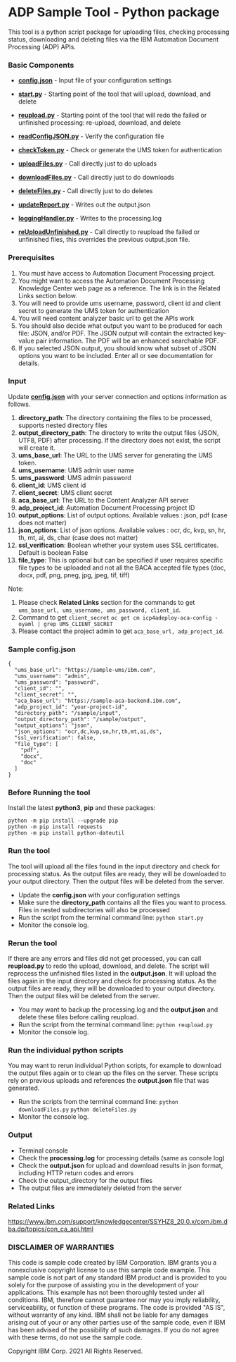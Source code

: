 # ADP Sample Tool - Python package

This tool is a python script package for uploading files, checking processing status, downloading and deleting files via the IBM Automation Document Processing (ADP) APIs.

### Basic Components

+ [**config.json**](config.json) - Input file of your configuration settings
+ [**start.py**](start.py) - Starting point of the tool that will upload, download, and delete
+ [**reupload.py**](reupload.py) - Starting point of the tool that will redo the failed or unfinished processing: re-upload, download, and delete

+ [**readConfigJSON.py**](readConfigJSON.py) - Verify the configuration file
+ [**checkToken.py**](checkToken.py) - Check or generate the UMS token for authentication
+ [**uploadFiles.py**](uploadFiles.py) - Call directly just to do uploads
+ [**downloadFiles.py**](downloadFiles.py) - Call directly just to do downloads
+ [**deleteFiles.py**](deleteFiles.py) - Call directly just to do deletes
+ [**updateReport.py**](updateReport.py) - Writes out the output.json
+ [**loggingHandler.py**](loggingHandler.py) - Writes to the processing.log
+ [**reUploadUnfinished.py**](reUploadUnfinished.py) -  Call directly to reupload the failed or unfinished files, this overrides the previous output.json file.


### Prerequisites
1.	You must have access to Automation Document Processing project.
2.	You might want to access the Automation Document Processing Knowledge Center web page as a reference. The link is in the Related Links section below.
3.	You will need to provide ums username, password, client id and client secret to generate the UMS token for authentication
4.  You will need content analyzer basic url to get the APIs work
5.	You should also decide what output you want to be produced for each file: JSON, and/or PDF. The JSON output will contain the extracted key-value pair information. The PDF will be an enhanced searchable PDF.
6.	If you selected JSON output, you should know what subset of JSON options you want to be included. Enter all or see documentation for details.

### Input

Update [**config.json**](config.json) with your server connection and options information as follows.

1. **directory_path**: The directory containing the files to be processed, supports nested directory files
2. **output_directory_path**: The directory to write the output files (JSON, UTF8, PDF) after processing. If the directory does not exist, the script will create it.
3. **ums_base_url**: The URL to the UMS server for generating the UMS token.
4. **ums_username**: UMS admin user name
5. **ums_password**: UMS admin password
6. **client_id**: UMS client id
7. **client_secret**: UMS client secret
8. **aca_base_url**: The URL to the Content Analyzer API server
9. **adp_project_id**: Automation Document Processing project ID
10. **output_options**: List of output options. Available values : json, pdf (case does not matter)
11. **json_options**: List of json options. Available values : ocr, dc, kvp, sn, hr, th, mt, ai, ds, char (case does not matter)
12. **ssl_verification**: Boolean whether your system uses SSL certificates. Default is boolean False
13. **file_type**: This is optional but can be specified if user requires specific file types to be uploaded and not all the BACA accepted file types (doc, docx, pdf, png, pneg, jpg, jpeg, tif, tiff)

Note: 
1. Please check **Related Links** section for the commands to get `ums_base_url, ums_username, ums_password, client_id`.
2. Command to get `client_secret`
`oc get cm icp4adeploy-aca-config -oyaml | grep UMS_CLIENT_SECRET`
3. Please contact the project admin to get `aca_base_url, adp_project_id`.

### Sample config.json
```
{
  "ums_base_url": "https://sample-ums/ibm.com",
  "ums_username": "admin",
  "ums_password": "password",
  "client_id": "",
  "client_secret": "",
  "aca_base_url": "https://sample-aca-backend.ibm.com",
  "adp_project_id": "your-project-id",
  "directory_path": "/sample/input",
  "output_directory_path": "/sample/output",
  "output_options": "json",
  "json_options": "ocr,dc,kvp,sn,hr,th,mt,ai,ds",
  "ssl_verification": false,
  "file_type": [
    "pdf",
    "docx",
    "doc"
  ]
}
```


### Before Running the tool

Install the latest **python3**, **pip** and these packages:

    python -m pip install --upgrade pip
    python -m pip install requests
    python -m pip install python-dateutil

### Run the tool
The tool will upload all the files found in the input directory and check for processing status. As the output files are ready, they will be downloaded to your output directory. Then the output files will be deleted from the server.

+ Update the **config.json** with your configuration settings
+ Make sure the **directory_path** contains all the files you want to process. Files in nested subdirectories will also be processed
+ Run the script from the terminal command line:
      `python start.py`
+ Monitor the console log.

### Rerun the tool
If there are any errors and files did not get processed, you can call **reupload.py** to redo the upload, download, and delete.
The script will reprocess the unfinished files listed in the **output.json**. It will upload the files again
in the input directory and check for processing status. As the output files are ready, they will be downloaded to
your output directory. Then the output files will be deleted from the server.

+ You may want to backup the processing.log and the **output.json** and delete these files before calling reupload.
+ Run the script from the terminal command line:
      `python reupload.py`
+ Monitor the console log.

### Run the individual python scripts
You may want to rerun individual Python scripts, for example to download the output files again or to clean up the files on the
server. These scripts rely on previous uploads and references the **output.json** file that was generated.
+ Run the scripts from the terminal command line:
      `python downloadFiles.py`
      `python deleteFiles.py`
+ Monitor the console log.

### Output
+ Terminal console
+ Check the **processing.log** for processing details (same as console log)
+ Check the **output.json** for upload and download results in json format, including HTTP return codes and errors
+ Check the output_directory for the output files
+ The output files are immediately deleted from the server


### Related Links
https://www.ibm.com/support/knowledgecenter/SSYHZ8_20.0.x/com.ibm.dba.dp/topics/con_ca_api.html


### DISCLAIMER OF WARRANTIES
 This code is sample code created by IBM Corporation. IBM grants you a
 nonexclusive copyright license to use this sample code example. This
 sample code is not part of any standard IBM product and is provided to you
 solely for the purpose of assisting you in the development of your
 applications. This example has not been thoroughly tested under all
 conditions. IBM, therefore cannot guarantee nor may you imply reliability,
 serviceability, or function of these programs. The code is provided "AS IS",
 without warranty of any kind. IBM shall not be liable for any damages
 arising out of your or any other parties use of the sample code, even if IBM
 has been advised of the possibility of such damages. If you do not agree with
 these terms, do not use the sample code.

 Copyright IBM Corp. 2021 All Rights Reserved.
